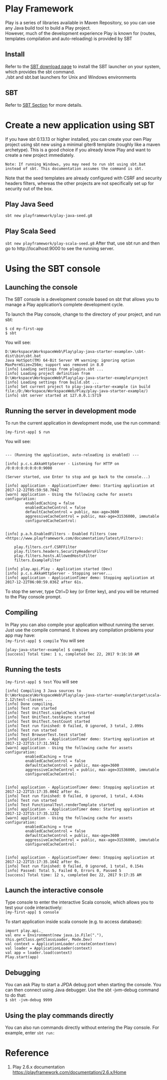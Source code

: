 # Play Framework
Play is a series of libraries available in Maven Repository, so you can use any Java build tool to build a Play project.   
However, much of the development experience Play is known for (routes, templates compilation and auto-reloading) is provided by SBT


## Install

Refer to the [SBT download page](http://www.scala-sbt.org/download.html) to install the SBT launcher on your system, which provides the sbt command.  
./sbt and sbt.bat launchers for Unix and Windows environments   

## SBT
Refer to [SBT Section](https://github.com/PepperGo/WebTechnologies/new/master/Technologies) for more details.


# Create a new application using SBT
If you have sbt 0.13.13 or higher installed, you can create your own Play project using sbt new using a minimal giter8 template (roughly like a maven archetype). This is a good choice if you already know Play and want to create a new project immediately.  

```
Note: If running Windows, you may need to run sbt using sbt.bat instead of sbt. This documentation assumes the command is sbt.
```  

Note that the seed templates are already configured with CSRF and security headers filters, whereas the other projects are not specifically set up for security out of the box.  

## Play Java Seed
```sbt new playframework/play-java-seed.g8```
## Play Scala Seed
```sbt new playframework/play-scala-seed.g8```
After that, use sbt run and then go to http://localhost:9000 to see the running server.

# Using the SBT console
## Launching the console
The SBT console is a development console based on sbt that allows you to manage a Play application’s complete development cycle.  

To launch the Play console, change to the directory of your project, and run sbt:
```
$ cd my-first-app
$ sbt
```  
You will see:
```
D:\Workspace\WorkspaceWeb\Play\play-java-starter-example>.\sbt-dist\bin\sbt.bat
Java HotSpot(TM) 64-Bit Server VM warning: ignoring option MaxPermSize=256m; support was removed in 8.0
[info] Loading settings from plugins.sbt ...
[info] Loading project definition from D:\Workspace\WorkspaceWeb\Play\play-java-starter-example\project
[info] Loading settings from build.sbt ...
[info] Set current project to play-java-starter-example (in build file:/D:/Workspace/WorkspaceWeb/Play/play-java-starter-example/)
[info] sbt server started at 127.0.0.1:5719

```

## Running the server in development mode
To run the current application in development mode, use the run command:  
```
[my-first-app] $ run
```
You will see:
```

--- (Running the application, auto-reloading is enabled) ---

[info] p.c.s.AkkaHttpServer - Listening for HTTP on /0:0:0:0:0:0:0:0:9000

(Server started, use Enter to stop and go back to the console...)

[info] application - ApplicationTimer demo: Starting application at 2017-12-22T05:59:58.704Z
[warn] application - Using the following cache for assets configuration:
         enabledCaching = false
         enabledCacheControl = false
         defaultCacheControl = public, max-age=3600
         aggressiveCacheControl = public, max-age=31536000, immutable
         configuredCacheControl:


[info] p.a.h.EnabledFilters - Enabled Filters (see <https://www.playframework.com/documentation/latest/Filters>):

    play.filters.csrf.CSRFFilter
    play.filters.headers.SecurityHeadersFilter
    play.filters.hosts.AllowedHostsFilter
    filters.ExampleFilter

[info] play.api.Play - Application started (Dev)
[info] p.c.s.AkkaHttpServer - Stopping server...
[info] application - ApplicationTimer demo: Stopping application at 2017-12-22T06:00:59.036Z after 61s.

```
To stop the server, type Ctrl+D key (or Enter key), and you will be returned to the Play console prompt.  

## Compiling
In Play you can also compile your application without running the server. Just use the compile command. It shows any compilation problems your app may have:  
``` [my-first-app] $ compile ```
You will see  
```
[play-java-starter-example] $ compile
[success] Total time: 1 s, completed Dec 22, 2017 9:16:10 AM
```

## Running the tests
```[my-first-app] $ test```
You will see  
```
[info] Compiling 3 Java sources to D:\Workspace\WorkspaceWeb\Play\play-java-starter-example\target\scala-2.12\test-classes ...
[info] Done compiling.
[info] Test run started
[info] Test UnitTest.simpleCheck started
[info] Test UnitTest.testAsync started
[info] Test UnitTest.testCount started
[info] Test run finished: 0 failed, 0 ignored, 3 total, 2.099s
[info] Test run started
[info] Test BrowserTest.test started
[info] application - ApplicationTimer demo: Starting application at 2017-12-22T15:17:31.591Z
[warn] application - Using the following cache for assets configuration:
         enabledCaching = true
         enabledCacheControl = false
         defaultCacheControl = public, max-age=3600
         aggressiveCacheControl = public, max-age=31536000, immutable
         configuredCacheControl:


[info] application - ApplicationTimer demo: Stopping application at 2017-12-22T15:17:35.004Z after 4s.
[info] Test run finished: 0 failed, 0 ignored, 1 total, 4.634s
[info] Test run started
[info] Test FunctionalTest.renderTemplate started
[info] application - ApplicationTimer demo: Starting application at 2017-12-22T15:17:35.123Z
[warn] application - Using the following cache for assets configuration:
         enabledCaching = true
         enabledCacheControl = false
         defaultCacheControl = public, max-age=3600
         aggressiveCacheControl = public, max-age=31536000, immutable
         configuredCacheControl:


[info] application - ApplicationTimer demo: Stopping application at 2017-12-22T15:17:35.164Z after 0s.
[info] Test run finished: 0 failed, 0 ignored, 1 total, 0.154s
[info] Passed: Total 5, Failed 0, Errors 0, Passed 5
[success] Total time: 12 s, completed Dec 22, 2017 9:17:35 AM
```   

## Launch the interactive console

Type console to enter the interactive Scala console, which allows you to test your code interactively:  
```[my-first-app] $ console```  

To start application inside scala console (e.g. to access database):  
```
import play.api._
val env = Environment(new java.io.File("."), this.getClass.getClassLoader, Mode.Dev)
val context = ApplicationLoader.createContext(env)
val loader = ApplicationLoader(context)
val app = loader.load(context)
Play.start(app)

```  

## Debugging
You can ask Play to start a JPDA debug port when starting the console. You can then connect using Java debugger. Use the sbt -jvm-debug <port> command to do that:  
 ```$ sbt -jvm-debug 9999```   
 
## Using the play commands directly
 You can also run commands directly without entering the Play console. For example, enter ```sbt run:```





# Reference
1. Play 2.6.x documentation https://playframework.com/documentation/2.6.x/Home
